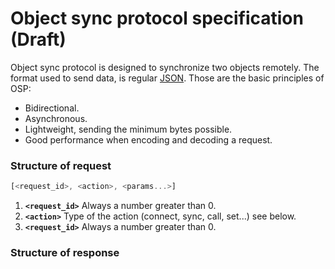 Object sync protocol specification (Draft)
=======
Object sync protocol is designed to synchronize two objects remotely. The format used to send data, is regular [JSON](https://en.wikipedia.org/wiki/JSON).
Those are the basic principles of OSP:
- Bidirectional.
- Asynchronous.
- Lightweight, sending the minimum bytes possible.
- Good performance when encoding and decoding a request. 



### Structure of request
```js
[<request_id>, <action>, <params...>]
```
1. **`<request_id>`** Always a number greater than 0.
2. **`<action>`** Type of the action (connect, sync, call, set...) see below.
3. **`<request_id>`** Always a number greater than 0.



### Structure of response

